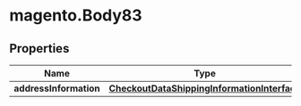 # magento.Body83

## Properties
Name | Type | Description | Notes
------------ | ------------- | ------------- | -------------
**addressInformation** | [**CheckoutDataShippingInformationInterface**](CheckoutDataShippingInformationInterface.md) |  | 



